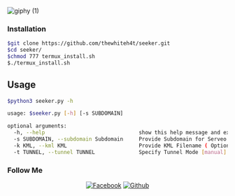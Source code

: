 ![giphy (1)](https://user-images.githubusercontent.com/76752507/103382929-1563e300-4b1b-11eb-9ab4-02403e2113a0.gif)


### Installation 

```bash
$git clone https://github.com/thewhiteh4t/seeker.git
$cd seeker/
$chmod 777 termux_install.sh
$./termux_install.sh
```

## Usage

```bash
$python3 seeker.py -h

usage: $seeker.py [-h] [-s SUBDOMAIN]

optional arguments:
  -h, --help                              show this help message and exit
  -s SUBDOMAIN, --subdomain Subdomain 	  Provide Subdomain for Serveo URL ( Optional )
  -k KML, --kml KML                       Provide KML Filename ( Optional )
  -t TUNNEL, --tunnel TUNNEL              Specify Tunnel Mode [manual]
```
### Follow Me
<p align="center">
<a href="https://fb.com/blablabla"><img title="Facebook" src="https://img.shields.io/badge/Facebook-Emon-red?style=for-the-badge&logo=facebook"></a>
<a href="https://github.com/abdullahalemon2"><img title="Github" src="https://img.shields.io/badge/Github-Dèmøñ--BD-blue?style=for-the-badge&logo=github"></a>
